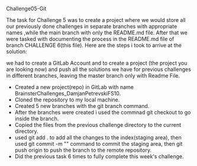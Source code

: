 Challenge05-Git

The task for Challenge 5 was to create a project where we would store all our previously done challenges in separate branches with appropriate names ,while  the main branch with only the README.md file. After that we were tasked with documenting the process in the README.md file of branch CHALLENGE 6(this file). 
Here are the steps i took to arrive at the solution:

we had to create a GitLab Account and to create a project (the project you are looking now) and push all the
solutions we have for previous challenges in different branches, leaving the master branch only with Readme File.

- Created a new project(repo) in GitLab with name BrainsterChallenges_DamjanPetrevskiFS10.
- Cloned the repository to my local machine.
- Created 5 new branches with the git branch <branchname> command.
- After the branches were created i used the commnad git checkout <branchname> to go inside the branch.
- Copied the files from the previous challenge directory to the current directory.
- used git add . to add all the changes to the index(staging area), then used git commit -m "" command to commit the staging area, then git push origin <branchname> to push the branch to the remote repository.
- Did the previous task 6 times to fully complete this week's challenge.